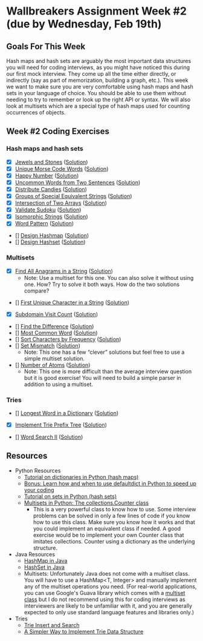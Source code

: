 # Wallbreakers Assignment Week #2 (due by Wednesday, Feb 19th)

## Goals For This Week
Hash maps and hash sets are arguably the most important data structures you will need for coding interviews, as you might have noticed this during our first mock interview. They come up all the time either directly, or indirectly (say as part of memorization, building a graph, etc.). This week we want to make sure you are very comfortable using hash maps and hash sets in your language of choice. You should be able to use them without needing to try to remember or look up the right API or syntax. We will also look at multisets which are a special type of hash maps used for counting occurrences of objects.


## Week #2 Coding Exercises

### Hash maps and hash sets
- [x] [Jewels and Stones](https://leetcode.com/problems/jewels-and-stones/) ([Solution](jewels-and-stones.py))
- [x] [Unique Morse Code Words](https://leetcode.com/problems/unique-morse-code-words/) ([Solution](unique-morse-code-words.py))
- [x] [Happy Number](https://leetcode.com/problems/happy-number/) ([Solution](happy-number.py))
- [x] [Uncommon Words from Two Sentences](https://leetcode.com/problems/uncommon-words-from-two-sentences/) ([Solution](uncommon-words-from-two-sentences.py))
- [x] [Distribute Candies](https://leetcode.com/problems/distribute-candies/) ([Solution](distribute-candies.py))
- [x] [Groups of Special Equivalent Strings](https://leetcode.com/problems/groups-of-special-equivalent-strings/) ([Solution](groups-of-special-equivalent-strings.py))
- [x] [Intersection of Two Arrays](https://leetcode.com/problems/intersection-of-two-arrays/) ([Solution](intersection-of-two-arrays.py))
- [x] [Validate Sudoku](https://leetcode.com/problems/valid-sudoku/) ([Solution](valid-sudoku.py))
- [x] [Isomorphic Strings](https://leetcode.com/problems/isomorphic-strings/) ([Solution](isomorphic-string.py))
- [x] [Word Pattern](https://leetcode.com/problems/word-pattern/) ([Solution](word-pattern.py))
- [] [Design Hashmap](https://leetcode.com/problems/design-hashmap/) ([Solution]())
- [] [Design Hashset](https://leetcode.com/problems/design-hashset/) ([Solution]())

### Multisets
- [x] [Find All Anagrams in a String](https://leetcode.com/problems/find-all-anagrams-in-a-string/) ([Solution](find-all-anagrams-in-a-stringpy))
	- Note: Use a multiset for this one. You can also solve it without using one. How? Try to solve it both ways. How do the two solutions compare?
- [] [First Unique Character in a String](https://leetcode.com/problems/first-unique-character-in-a-string/) ([Solution]())
- [x] [Subdomain Visit Count](https://leetcode.com/problems/subdomain-visit-count/) ([Solution](subdomain-visit-count.py))
- [] [Find the Difference](https://leetcode.com/problems/find-the-difference/) ([Solution]())
- [] [Most Common Word](https://leetcode.com/problems/most-common-word/) ([Solution]())
- [] [Sort Characters by Frequency](https://leetcode.com/problems/sort-characters-by-frequency/) ([Solution]())
- [] [Set Mismatch](https://leetcode.com/problems/set-mismatch/) ([Solution]())
	- Note: This one has a few “clever” solutions but feel free to use a simple multiset solution.
- [] [Number of Atoms](https://leetcode.com/problems/number-of-atoms/) ([Solution]())
	- Note: This one is more difficult than the average interview question but it is good exercise! You will need to build a simple parser in addition to using a multiset.

### Tries
- [] [Longest Word in a Dictionary](https://leetcode.com/problems/longest-word-in-dictionary) ([Solution]())
- [x] [Implement Trie Prefix Tree](https://leetcode.com/problems/implement-trie-prefix-tree) ([Solution](implement-trie.py))
- [] [Word Search II](https://leetcode.com/problems/word-search-ii) ([Solution]())

## Resources
- Python Resources
	- [Tutorial on dictionaries in Python (hash maps)](https://www.datacamp.com/community/tutorials/python-dictionary-tutorial)
	- [Bonus: Learn how and when to use defaultdict in Python to speed up your coding](https://www.accelebrate.com/blog/using-defaultdict-python/)
	- [Tutorial on sets in Python (hash sets)](https://www.datacamp.com/community/tutorials/sets-in-python)
	- [Multisets in Python: The collections.Counter class](https://pymotw.com/2/collections/counter.html)
		- This is a very powerful class to know how to use. Some interview problems can be solved in only a few lines of code if you know how to use this class. Make sure you know how it works and that you could implement an equivalent class if needed. A good exercise would be to implement your own Counter class that imitates collections. Counter using a dictionary as the underlying structure.
- Java Resources
	- [HashMap in Java](https://www.callicoder.com/java-hashmap/)
	- [HashSet in Java](https://www.baeldung.com/java-hashset)
	- Multisets: Unfortunately Java does not come with a multiset class. You will have to use a HashMap<T, Integer> and manually implement any of the multiset operations you need. (For real-world applications, you can use Google's Guava library which comes with a [multiset class](https://guava.dev/releases/16.0/api/docs/com/google/common/collect/Multiset.html) but I do not recommend using this for coding interviews as interviewers are likely to be unfamiliar with it, and you are generally expected to only use standard language features and libraries only.)
- Tries
	- [Trie Insert and Search](https://www.geeksforgeeks.org/trie-insert-and-search/)
	- [A Simpler Way to Implement Trie Data Structure](https://medium.com/@info.gildacademy/a-simpler-way-to-implement-trie-data-structure-in-python-efa6a958a4f2)
